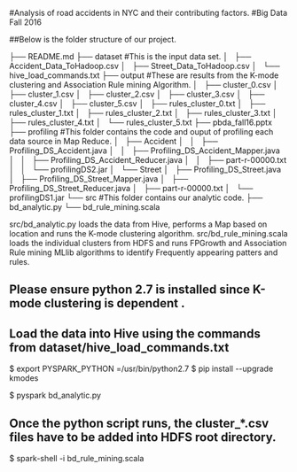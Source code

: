 #Analysis of road accidents in NYC and their contributing factors.
#Big Data Fall 2016


##Below is the folder structure of our project.

├── README.md
├── dataset			#This is the input data set.
│   ├── Accident_Data_ToHadoop.csv
│   ├── Street_Data_ToHadoop.csv
│   └── hive_load_commands.txt
├── output			#These are results from the K-mode clustering and Association Rule mining Algorithm.
│   ├── cluster_0.csv
│   ├── cluster_1.csv
│   ├── cluster_2.csv
│   ├── cluster_3.csv
│   ├── cluster_4.csv
│   ├── cluster_5.csv
│   ├── rules_cluster_0.txt
│   ├── rules_cluster_1.txt
│   ├── rules_cluster_2.txt
│   ├── rules_cluster_3.txt
│   ├── rules_cluster_4.txt
│   └── rules_cluster_5.txt
├── pbda_fall16.pptx
├── profiling 		#This folder contains the code and ouput of profiling each data source in Map Reduce.
│   ├── Accident
│   │   ├── Profiling_DS_Accident.java
│   │   ├── Profiling_DS_Accident_Mapper.java
│   │   ├── Profiling_DS_Accident_Reducer.java
│   │   ├── part-r-00000.txt
│   │   └── profilingDS2.jar
│   └── Street
│       ├── Profiling_DS_Street.java
│       ├── Profiling_DS_Street_Mapper.java
│       ├── Profiling_DS_Street_Reducer.java
│       ├── part-r-00000.txt
│       └── profilingDS1.jar
└── src 			#This folder contains our analytic code.
    ├── bd_analytic.py
    └── bd_rule_mining.scala


src/bd_analytic.py loads the data from Hive, performs a Map based on location and runs the K-mode 
clustering algorithm.
src/bd_rule_mining.scala loads the individual clusters from HDFS and runs FPGrowth and Association
Rule mining MLlib algorithms to identify Frequently appearing patters and rules.


##	Please ensure python 2.7 is installed since K-mode clustering is dependent .

##	Load the data into Hive using the commands from dataset/hive_load_commands.txt 

$	export PYSPARK_PYTHON =/usr/bin/python2.7
$	pip install --upgrade kmodes

$	pyspark bd_analytic.py

## 	Once the python script runs, the cluster_*.csv files have to be added into HDFS root directory.
$	spark-shell -i bd_rule_mining.scala